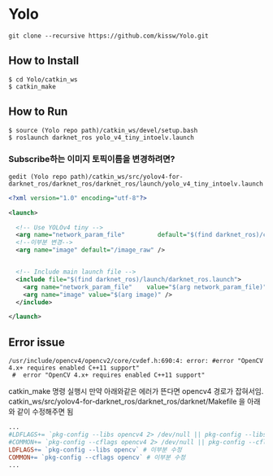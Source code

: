 # Yolo
```
git clone --recursive https://github.com/kissw/Yolo.git
```

## How to Install
```
$ cd Yolo/catkin_ws
$ catkin_make
```

## How to Run
```
$ source (Yolo repo path)/catkin_ws/devel/setup.bash
$ roslaunch darknet_ros yolo_v4_tiny_intoelv.launch
```

### Subscribe하는 이미지 토픽이름을 변경하려면?
```
gedit (Yolo repo path)/catkin_ws/src/yolov4-for-darknet_ros/darknet_ros/darknet_ros/launch/yolo_v4_tiny_intoelv.launch
```

```xml
<?xml version="1.0" encoding="utf-8"?>

<launch>

  <!-- Use YOLOv4 tiny -->
  <arg name="network_param_file"         default="$(find darknet_ros)/config/yolov4_tiny_intoelv.yaml"/>
  <!--이부분 변경-->
  <arg name="image" default="/image_raw" /> 


  <!-- Include main launch file -->
  <include file="$(find darknet_ros)/launch/darknet_ros.launch">
    <arg name="network_param_file"    value="$(arg network_param_file)"/>
    <arg name="image" value="$(arg image)" />
  </include>

</launch>
```

## Error issue

```
/usr/include/opencv4/opencv2/core/cvdef.h:690:4: error: #error "OpenCV 4.x+ requires enabled C++11 support"
 #  error "OpenCV 4.x+ requires enabled C++11 support"
```
catkin_make 명령 실행시 만약 아래와같은 에러가 뜬다면 opencv4 경로가 잡혀서임.
catkin_ws/src/yolov4-for-darknet_ros/darknet_ros/darknet/Makefile 을 아래와 같이 수정해주면 됨
```Makefile
...
#LDFLAGS+= `pkg-config --libs opencv4 2> /dev/null || pkg-config --libs opencv`
#COMMON+= `pkg-config --cflags opencv4 2> /dev/null || pkg-config --cflags opencv`
LDFLAGS+= `pkg-config --libs opencv` # 이부분 수정
COMMON+= `pkg-config --cflags opencv` # 이부분 수정
...
```
